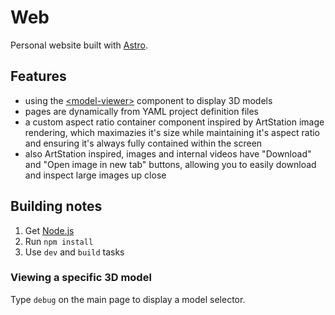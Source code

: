 # Web

Personal website built with [Astro](https://astro.build/).

## Features

- using the [\<model-viewer\>](https://github.com/google/model-viewer/tree/master/packages/model-viewer) component to display 3D models
- pages are dynamically from YAML project definition files
- a custom aspect ratio container component inspired by ArtStation image rendering, which maximazies it's size while maintaining it's aspect ratio and ensuring it's always fully contained within the screen
- also ArtStation inspired, images and internal videos have "Download" and "Open image in new tab" buttons, allowing you to easily download and inspect large images up close

## Building notes

1. Get [Node.js](https://nodejs.org)
2. Run `npm install`
3. Use `dev` and `build` tasks

### Viewing a specific 3D model

Type `debug` on the main page to display a model selector.
